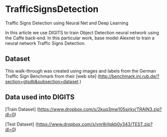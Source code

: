 # TrafficSignsDetection
Traffic Signs Detection using Neural Net and Deep Learning
 
In this article we use DIGITS to train Object Detection neural network using the Caffe back-end. In this particular work, base model Alexnet to train a neural network Traffic Signs Detection.
 
## Dataset
  This walk-through was created using images and labels from the German Traffic Sign Benchmark from their [web site] (http://benchmark.ini.rub.de/?section=gtsdb&subsection=dataset.)

## Data used into DIGITS
 [Train Dataset]  (https://www.dropbox.com/s/2kuq3mw105sjrky/TRAIN3.zip?dl=0)
 
 [Test Dataset] (https://www.dropbox.com/s/vnr8rilqkb0y343/TEST.zip?dl=0)
  

